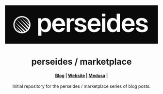 <p align="center">
  <a href="https://www.medusajs.com">
  <picture>
    <source media="(prefers-color-scheme: dark)" srcset="./.r/dark.png" width="128" height="128">
    <source media="(prefers-color-scheme: light)" srcset="./.r/light.png" width="128" height="128">
    <img alt="Perseides logo" src="./.r/logo.png">
    </picture>
  </a>
</p>
<h1 align="center">
  perseides / marketplace
</h1>

<h4 align="center">
  <a href="https://blog.perseides.com">Blog</a> |  
  <a href="https://perseides.org">Website</a> |
   <a href="https://www.medusajs.com">Medusa</a> |
</h4>

<p align="center">
  Initial repository for the perseides / marketplace series of blog posts.
</p>
